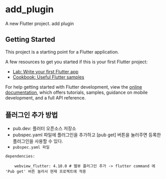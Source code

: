 # add_plugin

A new Flutter project.
add plugin

## Getting Started

This project is a starting point for a Flutter application.

A few resources to get you started if this is your first Flutter project:

- [Lab: Write your first Flutter app](https://docs.flutter.dev/get-started/codelab)
- [Cookbook: Useful Flutter samples](https://docs.flutter.dev/cookbook)

For help getting started with Flutter development, view the
[online documentation](https://docs.flutter.dev/), which offers tutorials,
samples, guidance on mobile development, and a full API reference.

## 플러그인 추가 방법
- pub.dev: 플러터 오픈소스 저장소
- pubspec.yaml 파일에 플러그인을 추가하고 [pub get] 버튼을 눌러주면 등록한 플러그인을 사용할 수 있다.
- `pubspec.yaml 파일`
```flutter
dependencies:

    webview_flutter: 4.10.0 # 웹뷰 플러그인 추가 -> flutter command 에 'Pub get' 버튼 눌러서 현재 프로젝트에 적용
```


